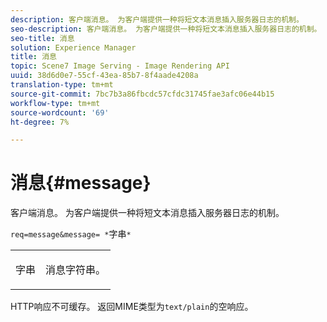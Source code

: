 ```yaml
---
description: 客户端消息。 为客户端提供一种将短文本消息插入服务器日志的机制。
seo-description: 客户端消息。 为客户端提供一种将短文本消息插入服务器日志的机制。
seo-title: 消息
solution: Experience Manager
title: 消息
topic: Scene7 Image Serving - Image Rendering API
uuid: 38d6d0e7-55cf-43ea-85b7-8f4aade4208a
translation-type: tm+mt
source-git-commit: 7bc7b3a86fbcdc57cfdc31745fae3afc06e44b15
workflow-type: tm+mt
source-wordcount: '69'
ht-degree: 7%

---
```



# 消息{#message}

客户端消息。 为客户端提供一种将短文本消息插入服务器日志的机制。

`req=message&message= *`字串`*`

<table id="simpletable_9AF29AA336C4447BBC2FD4A7D43ED91B"> 
 <tr class="strow"> 
  <td class="stentry"> <p><span class="varname"> 字串</span> </p> </td> 
  <td class="stentry"> <p>消息字符串。 </p></td> 
 </tr> 
</table>

HTTP响应不可缓存。 返回MIME类型为`text/plain`的空响应。

